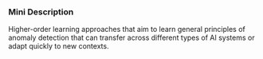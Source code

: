 ### Mini Description

Higher-order learning approaches that aim to learn general principles of anomaly detection that can transfer across different types of AI systems or adapt quickly to new contexts.
